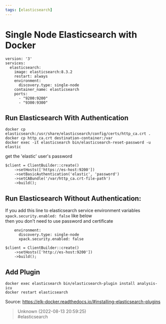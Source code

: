 ```yaml
---
tags: [elasticsearch]
---
```


# Single Node Elasticsearch with Docker

```  
version: '3'  
services:  
  elasticsearch:  
    image: elasticsearch:8.3.2  
    restart: always  
    environment:  
      discovery.type: single-node  
    container_name: elasticsearch  
    ports:  
      - "9200:9200"  
      - "9300:9300"  
```

## Run Elasticsearch With Authentication

```  
docker cp elasticsearch:/usr/share/elasticsearch/config/certs/http_ca.crt .  
docker cp http_ca.crt destination-container:/var  
docker exec -it elasticsearch bin/elasticsearch-reset-password -u elastic  
```

get the 'elastic' user's password

```  
$client = ClientBuilder::create()  
    ->setHosts(['https://es-host:9200'])  
    ->setBasicAuthentication('elastic', 'password')  
    ->setCABundle('/var/http_ca.crt-file-path')  
    ->build();  
```

## Run Elasticsearch Without Authentication:

If you add this line to elasticsearch service environment variables ```xpack.security.enabled: false``` like below  
then you don't need to use password and certificate

```  
    environment:  
      discovery.type: single-node  
      xpack.security.enabled: false  
```

```  
$client = ClientBuilder::create()  
    ->setHosts(['http://es-host:9200'])  
    ->build();  
```

## Add Plugin  
```  
docker exec elasticsearch bin/elasticsearch-plugin install analysis-icu  
docker restart elasticsearch  
```

Source: https://elk-docker.readthedocs.io/#installing-elasticsearch-plugins  

> Unknown (2022-08-13 20:59:25)  
> #elasticsearch

